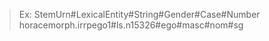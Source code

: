 > Ex: StemUrn#LexicalEntity#String#Gender#Case#Number
horacemorph.irrpego1#ls.n15326#ego#masc#nom#sg
